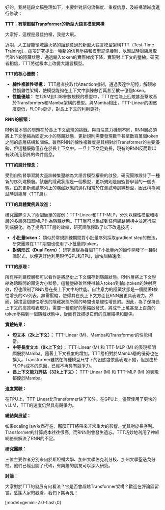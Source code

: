 好的，我將這段文稿整理如下，主要針對語句流暢度、重複信息、及結構清晰度進行修改：

**TTT：有望超越Transformer的新型大語言模型架構**

大家好，這裡是最佳拍檔，我是大飛。

近期，人工智能領域最火熱的話題莫過於新型大語言模型架構TTT（Test-Time Training）。這項研究提出一種新的信息壓縮和模型記憶機制，以測試時訓練層取代RNN的隱藏狀態，通過輸入token的實際梯度下降，實現對上下文的壓縮。研究者相信，TTT將從根本上改變大語言模型。

**TTT的核心優勢：**

*   **線性複雜性架構：** TTT層直接取代Attention機制，通過表達性記憶，解鎖線性複雜性架構，使模型能夠在上下文中訓練數百萬甚至數十億個token。
*   **性能優越：** 在125M到1.3B參數規模的模型中，TTT在性能上匹敵甚至擊敗基於Transformers和Mamba架構的模型。與Mamba相比，TTT-Linear的困惑度更低，FLOPs更少，對長上下文的利用更好。

**RNN的瓶頸：**

RNN最本質的問題在於長上下文處理的挑戰。與自注意力機制不同，RNN層必須將上下文壓縮為固定大小的隱藏狀態，更新規則需要發現數千甚至數百萬個token之間的底層結構和關係。雖然RNN的線性複雜度是其相對於Transformer的主要優勢，但這種優勢僅存在於長上下文中。一旦上下文足夠長，現有的RNN反而難以有效利用額外的條件信息。

**TTT的設計理念：**

受到自監督學習將大量訓練集壓縮為大語言模型權重的啟發，研究團隊設計了一種新的序列建模層。該層的隱藏狀態是一個模型，更新規則是自監督學習的一個步驟。由於更新測試序列上的隱藏狀態的過程相當於在測試時訓練模型，因此稱為測試時訓練層（TTT層）。

**TTT的具體實例與改進：**

研究團隊引入了兩個簡單的實例：TTT-Linear和TTT-MLP，分別以線性模型和兩層的多層感知器MLP作為隱藏狀態。TTT層可以集成到任何網路架構中並進行端到端優化。為了提高TTT層的效率，研究團隊採取了以下改進技巧：

*   **小批量token：** 類似於常規訓練期間對小批量序列採取gradient step的做法，研究團隊在TTT期間也使用了小批量的token。
*   **對偶形式（Dual Form）：** 研究團隊為每個TTT小批量內的操作開發了一種對偶形式，以便更好地利用現代GPU和TPU，加快訓練速度。

**TTT的原理：**

所有序列建模層都可以看作是將歷史上下文儲存到隱藏狀態。RNN層將上下文壓縮為跨時間的固定大小狀態，這種壓縮雖然使得輸入token到輸出token的映射高效，但也限制了RNN層在長上下文中的性能。自注意力的隱藏狀態是一個隨著t線性增長的KV列表，無需壓縮，使得其在長上下文方面比RNN層更具表現力。然而，掃描這個線性增長的隱藏狀態所需的時間也是線性增長的。因此，為了保持長上下文的高效和表現力，需要一種更好的壓縮啟發式，將成千上萬甚至上百萬的token壓縮到一個隱藏狀態中，從而有效捕捉它們的底層結構和關係。

**實驗結果：**

*   **短文本（2k上下文）：** TTT-Linear (M)、Mamba和Transformer的性能相當。
*   **中等長度文本（8k上下文）：** TTT-Linear (M) 和 TTT-MLP (M) 的表現都明顯優於Mamba。隨著上下文長度的增加，TTT層相對於Mamba層的優勢也在擴大。Transformer雖然在每種模型尺寸下的困惑度依舊表現不錯，但是由於FLOPs成本的原因，已經不再具有競爭力。
*   **長上下文能力評估（32k上下文）：** TTT-Linear (M) 和 TTT-MLP (M) 的表現都優於Mamba。

**速度實驗：**

在TPU上，TTT-Linear比Transformer快了10%。在GPU上，儘管使用了更快的vLLM，TTT的速度仍然具有競爭力。

**總結與展望：**

如果scaling law依然存在，那麼TTT將帶來非常重大的影響，尤其對於長序列。Transformer的計算成本往往很高，而RNN則會發生遺忘。TTT巧妙地利用了神經網絡來解決了RNN的不足。

**研究團隊：**

三位主要作者分別來自於斯坦福大學、加州大學伯克利分校、加州大學聖迭戈分校。他們已經公開了代碼，有興趣的朋友可以深入研究。

**討論：**

大家對於TTT的發展有何看法？它是否會超越Transformer架構？歡迎在評論區留言。感謝大家的觀看，我們下期再見！

[model=gemini-2.0-flash,0]
